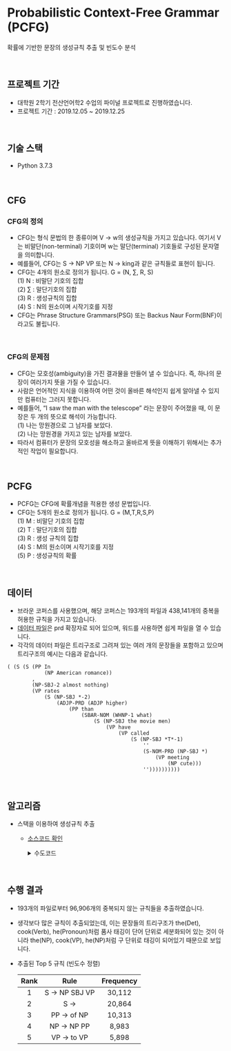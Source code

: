 # Probabilistic Context-Free Grammar (PCFG)
확률에 기반한 문장의 생성규칙 추출 및 빈도수 분석

</br>

## 프로젝트 기간
- 대학원 2학기 전산언어학2 수업의 파이널 프로젝트로 진행하였습니다.
- 프로젝트 기간 : 2019.12.05 ~ 2019.12.25

</br>

## 기술 스택
- Python 3.7.3

</br>

## CFG
### CFG의 정의
- CFG는 형식 문법의 한 종류이며 V -> w의 생성규칙을 가지고 있습니다. 여기서 V는 비말단(non-terminal) 기호이며 w는 말단(terminal) 기호들로 구성된 문자열을 의미합니다.  
- 예를들어, CFG는 S -> NP VP 또는 N -> king과 같은 규칙들로 표현이 됩니다.  
- CFG는 4개의 원소로 정의가 됩니다. G = (N, ∑, R, S)  
(1) N : 비말단 기호의 집합  
(2) ∑ : 말단기호의 집합  
(3) R : 생성규칙의 집합  
(4) S : N의 원소이며 시작기호를 지정  
- CFG는 Phrase Structure Grammars(PSG) 또는 Backus Naur Form(BNF)이라고도 불립니다.  

</br>

### CFG의 문제점
- CFG는 모호성(ambiguity)을 가진 결과물을 만들어 낼 수 있습니다. 즉, 하나의 문장이 여러가지 뜻을 가질 수 있습니다.  
- 사람은 언어적인 지식을 이용하여 어떤 것이 올바른 해석인지 쉽게 알아낼 수 있지만 컴퓨터는 그러지 못합니다.  
- 예를들어, “I saw the man with the telescope” 라는 문장이 주어졌을 때, 이 문장은 두 개의 뜻으로 해석이 가능합니다.  
(1) 나는 망원경으로 그 남자를 보았다.  
(2) 나는 망원경을 가지고 있는 남자를 보았다.  
- 따라서 컴퓨터가 문장의 모호성을 해소하고 올바르게 뜻을 이해하기 위해서는 추가적인 작업이 필요합니다.  

</br>

## PCFG
- PCFG는 CFG에 확률개념을 적용한 생성 문법입니다.  
- CFG는 5개의 원소로 정의가 됩니다. G = (M,T,R,S,P)  
(1) M : 비말단 기호의 집합  
(2) T : 말단기호의 집합  
(3) R : 생성 규칙의 집합  
(4) S : M의 원소이며 시작기호를 지정  
(5) P : 생성규칙의 확률

</br>

## 데이터
- 브라운 코퍼스를 사용했으며, 해당 코퍼스는 193개의 파일과 438,141개의 중복을 허용한 규칙을 가지고 있습니다.  
- [데이터 파일](https://github.com/biscayan/PCFG/tree/master/corpus)은 prd 확장자로 되어 있으며, 워드를 사용하면 쉽게 파일을 열 수 있습니다.  
- 각각의 데이터 파일은 트리구조로 그려져 있는 여러 개의 문장들을 포함하고 있으며 트리구조의 예시는 다음과 같습니다.  

```
( (S (S (PP In
            (NP American romance))
        ,
        (NP-SBJ-2 almost nothing)
        (VP rates
            (S (NP-SBJ *-2)
                (ADJP-PRD (ADJP higher)
                    (PP than
                        (SBAR-NOM (WHNP-1 what)
                            (S (NP-SBJ the movie men)
                                (VP have
                                    (VP called
                                        (S (NP-SBJ *T*-1)
                                            ''
                                            (S-NOM-PRD (NP-SBJ *)
                                                (VP meeting
                                                    (NP cute)))
                                            ''))))))))))
```

</br>

## 알고리즘
- 스택을 이용하여 생성규칙 추출  
    - [소스코드 확인](https://github.com/biscayan/PCFG/blob/master/PCFG.py)  

        <details>
        <summary>수도코드</summary>
        <div markdown="1">

            def rule extraction ():

            input file = ‘brown.prd’
            output file = ‘brown rule.txt’

            token stack = Stack()
            rule stack = Stack()

            tokens = the elements which are separated as a blank

            for token in tokens:
                if token is not ‘)’:
                    push token into the token stack
                else:
                    while the element of token stack is not ‘(’:
                        popped token = the last element of the token stack
                        push popped token into the rule stack

                    remove ‘(’ from the token stack
                    extract left hand side from the rule stack

                    write left hand side in the output file
                    write ‘→’ in the output file

                    push left hand side into the token stack

                    while rule stack is not empty:
                        extract right hand side from the rule stack
                        write right hand side in the output file
                        write a space in the output file

                    write new line in the output file

        </div>
        </details>

</br>

## 수행 결과
- 193개의 파일로부터 96,906개의 중복되지 않는 규칙들을 추출하였습니다.  
- 생각보다 많은 규칙이 추출되었는데, 이는 문장들의 트리구조가 the(Det), cook(Verb), he(Pronoun)처럼 품사 태깅이 단어 단위로 세분화되어 있는 것이 아니라 the(NP), cook(VP), he(NP)처럼 구 단위로 태깅이 되어있기 때문으로 보입니다.  
- 추출된 Top 5 규칙 (빈도수 정렬)

    |Rank|Rule|Frequency|
    |:---:|:---:|:---:|
    |1|S -> NP SBJ VP|30,112|
    |2|S -> |20,864|
    |3|PP -> of NP|10,313|
    |4|NP -> NP PP|8,983|
    |5|VP -> to VP|5,898|